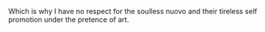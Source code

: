 Which is why I have no respect for the soulless nuovo and their tireless self promotion under the pretence of art.